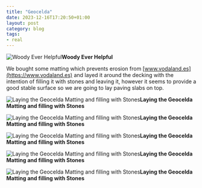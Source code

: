 ```yaml
---
title: "Geocelda"
date: 2023-12-16T17:20:50+01:00
layout: post
category: blog
tags:
- real
---
```



 ![Woody Ever Helpful](/images/2023/2023-12-16-geocelda-5.jpg)**Woody Ever Helpful**

We bought some matting which prevents erosion from [www.vodaland.es](https://www.vodaland.es) and layed it around the decking with the intention of filling it with stones and leaving it, however it seems to provide a good stable surface so we are going to lay paving slabs on top.
<!--more-->

 ![Laying the Geocelda Matting and filling with Stones](/images/2023/2023-12-16-geocelda-2.jpg)**Laying the Geocelda Matting and filling with Stones**

 ![Laying the Geocelda Matting and filling with Stones](/images/2023/2023-12-16-geocelda-3.jpg)**Laying the Geocelda Matting and filling with Stones**

 ![Laying the Geocelda Matting and filling with Stones](/images/2023/2023-12-16-geocelda-4.jpg)**Laying the Geocelda Matting and filling with Stones**

 ![Laying the Geocelda Matting and filling with Stones](/images/2023/2023-12-16-geocelda-6.jpg)**Laying the Geocelda Matting and filling with Stones**

 ![Laying the Geocelda Matting and filling with Stones](/images/2023/2023-12-16-geocelda-1.jpg)**Laying the Geocelda Matting and filling with Stones**
